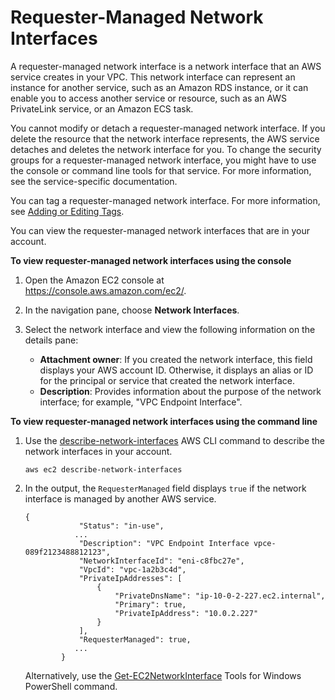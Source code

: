 # Requester\-Managed Network Interfaces<a name="requester-managed-eni"></a>

A requester\-managed network interface is a network interface that an AWS service creates in your VPC\. This network interface can represent an instance for another service, such as an Amazon RDS instance, or it can enable you to access another service or resource, such as an AWS PrivateLink service, or an Amazon ECS task\.

You cannot modify or detach a requester\-managed network interface\. If you delete the resource that the network interface represents, the AWS service detaches and deletes the network interface for you\. To change the security groups for a requester\-managed network interface, you might have to use the console or command line tools for that service\. For more information, see the service\-specific documentation\.

You can tag a requester\-managed network interface\. For more information, see [Adding or Editing Tags](using-eni.md#eni_add_edit_tags)\.

You can view the requester\-managed network interfaces that are in your account\.

**To view requester\-managed network interfaces using the console**

1. Open the Amazon EC2 console at [https://console\.aws\.amazon\.com/ec2/](https://console.aws.amazon.com/ec2/)\.

1. In the navigation pane, choose **Network Interfaces**\.

1. Select the network interface and view the following information on the details pane:
   + **Attachment owner**: If you created the network interface, this field displays your AWS account ID\. Otherwise, it displays an alias or ID for the principal or service that created the network interface\.
   + **Description**: Provides information about the purpose of the network interface; for example, "VPC Endpoint Interface"\.

**To view requester\-managed network interfaces using the command line**

1. Use the [describe\-network\-interfaces](http://docs.aws.amazon.com/cli/latest/reference/ec2/describe-network-interfaces.html) AWS CLI command to describe the network interfaces in your account\. 

   ```
   aws ec2 describe-network-interfaces
   ```

1. In the output, the `RequesterManaged` field displays `true` if the network interface is managed by another AWS service\.

   ```
   {
               "Status": "in-use",
              ...
               "Description": "VPC Endpoint Interface vpce-089f2123488812123", 
               "NetworkInterfaceId": "eni-c8fbc27e", 
               "VpcId": "vpc-1a2b3c4d", 
               "PrivateIpAddresses": [
                   {
                       "PrivateDnsName": "ip-10-0-2-227.ec2.internal", 
                       "Primary": true, 
                       "PrivateIpAddress": "10.0.2.227"
                   }
               ], 
               "RequesterManaged": true, 
              ...
           }
   ```

   Alternatively, use the [Get\-EC2NetworkInterface](http://docs.aws.amazon.com/powershell/latest/reference/items/Get-EC2NetworkInterface.html) Tools for Windows PowerShell command\.